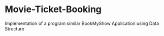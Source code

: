 # Movie-Ticket-Booking
Implementation of a program similar BookMyShow Application using Data Structure
